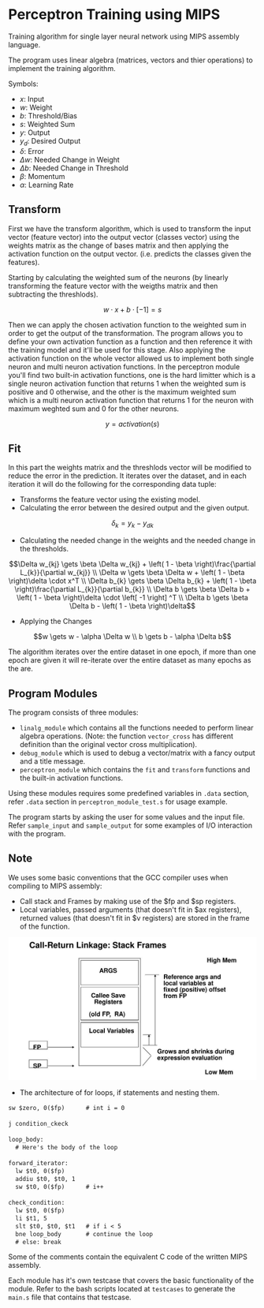 # Perceptron Training using MIPS
Training algorithm for single layer neural network using MIPS assembly language.

The program uses linear algebra (matrices, vectors and thier operations) to implement the training algorithm.

Symbols:
* $x$: Input
* $w$: Weight
* $b$: Threshold/Bias
* $s$: Weighted Sum
* $y$: Output
* $y_d$: Desired Output
* $\delta$: Error
* $\Delta w$: Needed Change in Weight
* $\Delta b$: Needed Change in Threshold
* $\beta$: Momentum
* $\alpha$: Learning Rate

## Transform
First we have the transform algorithm, which is used to transform the input vector (feature vector) into the output vector (classes vector) using the weights matrix as the change of bases matrix and then applying the activation function on the output vector. (i.e. predicts the classes given the features).

Starting by calculating the weighted sum of the neurons (by linearly transforming the feature vector with the weigths matrix and then subtracting the threshlods).
```math
w \cdot x + b \cdot \left[ -1 \right] = s
```
Then we can apply the chosen activation function to the weighted sum in order to get the output of the transformation. The program allows you to define your own activation function as a function and then reference it with the training model and it'll be used for this stage. Also applying the activation function on the whole vector allowed us to implement both single neuron and multi neuron activation functions. In the perceptron module you'll find two built-in activation functions, one is the hard limitter which is a single neuron activation function that returns 1 when the weighted sum is positive and 0 otherwise, and the other is the maximum weighted sum which is a multi neuron activation function that returns 1 for the neuron with maximum weghted sum and 0 for the other neurons.
```math
y = activation\left( s \right)
```
## Fit
In this part the weights matrix and the threshlods vector will be modified to reduce the error in the prediction. It iterates over the dataset, and in each iteration it will do the following for the corresponding data tuple:
* Transforms the feature vector using the existing model.
* Calculating the error between the desired output and the given output.
```math
\delta_{k} = y_{k} - {y_d}_{k}
```
* Calculating the needed change in the weights and the needed change in the thresholds.
```math
\Delta w_{kj} \gets \beta \Delta w_{kj} + \left( 1 - \beta \right)\frac{\partial L_{k}}{\partial w_{kj}} \\
\Delta w \gets \beta \Delta w + \left( 1 - \beta \right)\delta \cdot x^T \\
\Delta b_{k} \gets \beta \Delta b_{k} + \left( 1 - \beta \right)\frac{\partial L_{k}}{\partial b_{k}} \\
\Delta b \gets \beta \Delta b + \left( 1 - \beta \right)\delta \cdot \left[ -1 \right] ^T \\
\Delta b \gets \beta \Delta b - \left( 1 - \beta \right)\delta
```
* Applying the Changes
```math
w \gets w - \alpha \Delta w \\
b \gets b - \alpha \Delta b
```
The algorithm iterates over the entire dataset in one epoch, if more than one epoch are given it will re-iterate over the entire dataset as many epochs as the are.

## Program Modules
The program consists of three modules:
* `linalg_module` which contains all the functions needed to perform linear algebra operations. (Note: the function `vector_cross` has different definition than the original vector cross multiplication).
* `debug_module` which is used to debug a vector/matrix with a fancy output and a title message.
* `perceptron_module` which contains the `fit` and `transform` functions and the built-in activation functions.

Using these modules requires some predefined variables in `.data` section, refer `.data` section in `perceptron_module_test.s` for usage example.

The program starts by asking the user for some values and the input file. Refer `sample_input` and `sample_output` for some examples of I/O interaction with the program.

## Note
We uses some basic conventions that the GCC compiler uses when compiling to MIPS assembly:
* Call stack and Frames by making use of the $fp and $sp registers.
* Local variables, passed arguments (that doesn't fit in $ax registers), returned values (that doesn't fit in $v registers) are stored in the frame of the function.

![call-stack](/figures/call-stack.jpg)

* The architecture of for loops, if statements and nesting them.

```assembly
sw $zero, 0($fp)      # int i = 0

j condition_ckeck

loop_body:
  # Here's the body of the loop

forward_iterator:
  lw $t0, 0($fp)
  addiu $t0, $t0, 1
  sw $t0, 0($fp)      # i++

check_condition:
  lw $t0, 0($fp)
  li $t1, 5
  slt $t0, $t0, $t1   # if i < 5
  bne loop_body       # continue the loop
  # else: break
```

Some of the comments contain the equivalent C code of the written MIPS assembly.

Each module has it's own testcase that covers the basic functionality of the module. Refer to the bash scripts located at `testcases` to generate the `main.s` file that contains that testcase.
